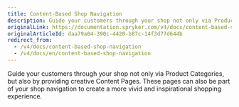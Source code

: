 ```yaml
---
title: Content-Based Shop Navigation
description: Guide your customers through your shop not only via Product Categories, but also by providing creative Content Pages.
originalLink: https://documentation.spryker.com/v4/docs/content-based-shop-navigation
originalArticleId: daa79a04-390c-4420-b87c-14f3d77d644b
redirect_from:
  - /v4/docs/content-based-shop-navigation
  - /v4/docs/en/content-based-shop-navigation
---
```


Guide your customers through your shop not only via Product Categories, but also by providing creative Content Pages. These pages can also be part of your shop navigation to create a more vivid and inspirational shopping experience.

<!--
**See also:**

* Learn about Navigation module
* Add navigation in the Administration Interface
-->
